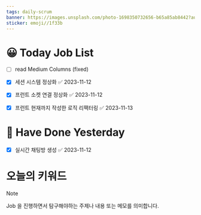 ```yaml
---
tags: daily-scrum
banner: https://images.unsplash.com/photo-1698350732656-b65a85ab8442?auto=format&fit=crop&q=80&w=2837&ixlib=rb-4.0.3&ixid=M3wxMjA3fDB8MHxwaG90by1wYWdlfHx8fGVufDB8fHx8fA%3D%3D
sticker: emoji//1f33b
---
```

#  😀 Today Job List
- [ ] read Medium Columns (fixed)
- [x] 세션 시스템 정상화 ✅ 2023-11-12
- [x] 프런트 소켓 연결 정상화 ✅ 2023-11-12
- [x] 프런트 현재까지 작성한 로직 리팩터링 ✅ 2023-11-13


# 🙂 Have Done Yesterday
- [x] 실시간 채팅방 생성 ✅ 2023-11-12


# 오늘의 키워드

> [!NOTE]
> Job 을 진행하면서 탐구해야하는 주제나 내용 또는 메모를 의미합니다.

